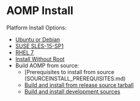 # AOMP Install 
Platform Install Options:
- [Ubuntu or Debian](UBUNTUINSTALL.md)
- [SUSE SLES-15-SP1](SLES15INSTALL.md)
- [RHEL 7](RHELINSTALL.md)
- [Install Without Root](NOROOTINSTALL.md)
- Build AOMP from source:
   * [Prerequisites to install from source (SOURCEINSTALL_PREREQUISITES.md)
   * [Build and install from release source tarball](RELEASESOURCEINSTALL.md)
   * [Build and install development sources](SOURCEINSTALL.md)
